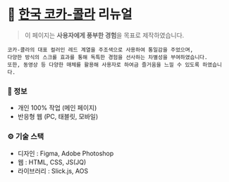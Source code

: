 # 🥤 [한국 코카-콜라](http://udintheroom.me/coca-cola/) 리뉴얼
> 이 페이지는 **사용자에게 풍부한 경험**을 목표로 제작하였습니다.

```
코카-콜라의 대표 컬러인 레드 계열을 주조색으로 사용하여 통일감을 주었으며,
다양한 방식의 스크롤 효과를 통해 독특한 경험을 선사하는 차별성을 부여하였습니다.
또한, 동영상 등 다양한 매체를 활용해 사용자로 하여금 즐거움을 느낄 수 있도록 하였습니다.
```

### 📑 정보
- 개인 100% 작업 (메인 페이지)
- 반응형 웹 (PC, 태블릿, 모바일)


### ⚙ 기술 스택
- 디자인 : Figma, Adobe Photoshop
- 웹 : HTML, CSS, JS(JQ)
- 라이브러리 : Slick.js, AOS
